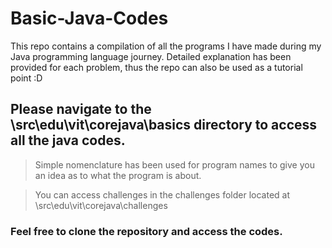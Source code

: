 # Basic-Java-Codes
This repo contains a compilation of all the programs I have made during my Java programming language journey. Detailed explanation has been provided for each problem, thus the repo can also be used as a tutorial point :D

## Please navigate to the \src\edu\vit\corejava\basics directory to access all the java codes.
>Simple nomenclature has been used for program names to give you an idea as to what the program is about.

>You can access challenges in the challenges folder located at \src\edu\vit\corejava\challenges

### Feel free to clone the repository and access the codes.
